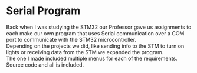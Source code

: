 # Serial Program
 Back when I was studying the STM32 our Professor gave us assignments to each make our own program that uses Serial communication over a COM port to communicate with the STM32 microcontroller.  
 Depending on the projects we did, like sending info to the STM to turn on lights or receiving data from the STM we expanded the program.  
 The one I made included multiple menus for each of the requirements. Source code and all is included.
